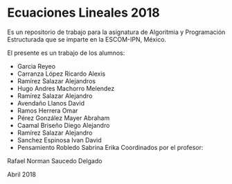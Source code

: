 # Ecuaciones Lineales 2018

Es un repositorio de trabajo para la asignatura de 
Algoritmia y Programación Estructurada 
que se imparte en la ESCOM-IPN, México.

El presente es un trabajo de los alumnos:
* Garcia Reyeo
* Carranza López Ricardo Alexis 
* Ramírez Salazar Alejandros
* Hugo Andres Machorro Melendez
* Ramírez Salazar Alejandro  
* Avendaño Llanos David
* Ramos Herrera Omar  
* Pérez González Mayer Abraham
* Caamal Briseño Diego Alejandro  
* Ramírez Salazar Alejandro 
* Sanchez Espinosa Ivan David
* Pensamiento Robledo Sabrina Erika
Coordinados por el profesor:

Rafael Norman Saucedo Delgado

Abril 2018
